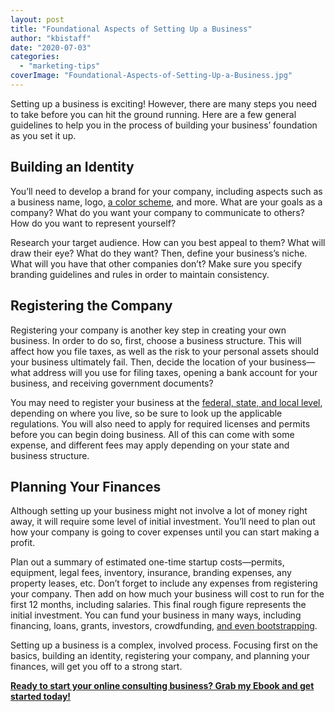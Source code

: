 ```yaml
---
layout: post
title: "Foundational Aspects of Setting Up a Business"
author: "kbistaff"
date: "2020-07-03"
categories: 
  - "marketing-tips"
coverImage: "Foundational-Aspects-of-Setting-Up-a-Business.jpg"
---
```


Setting up a business is exciting! However, there are many steps you need to take before you can hit the ground running. Here are a few general guidelines to help you in the process of building your business’ foundation as you set it up.

## Building an Identity 

You’ll need to develop a brand for your company, including aspects such as a business name, logo, [a color scheme](https://www.moo.com/blog/business-tips/how-to-choose-a-brand-color-palette), and more. What are your goals as a company? What do you want your company to communicate to others? How do you want to represent yourself?

Research your target audience. How can you best appeal to them? What will draw their eye? What do they want? Then, define your business’s niche. What will you have that other companies don’t? Make sure you specify branding guidelines and rules in order to maintain consistency.

## Registering the Company

Registering your company is another key step in creating your own business. In order to do so, first, choose a business structure. This will affect how you file taxes, as well as the risk to your personal assets should your business ultimately fail. Then, decide the location of your business—what address will you use for filing taxes, opening a bank account for your business, and receiving government documents?

You may need to register your business at the [federal, state, and local level](https://www.podium.com/how-to/register-a-company/), depending on where you live, so be sure to look up the applicable regulations. You will also need to apply for required licenses and permits before you can begin doing business. All of this can come with some expense, and different fees may apply depending on your state and business structure.

## Planning Your Finances

Although setting up your business might not involve a lot of money right away, it will require some level of initial investment. You’ll need to plan out how your company is going to cover expenses until you can start making a profit.

Plan out a summary of estimated one-time startup costs—permits, equipment, legal fees, inventory, insurance, branding expenses, any property leases, etc. Don’t forget to include any expenses from registering your company. Then add on how much your business will cost to run for the first 12 months, including salaries. This final rough figure represents the initial investment. You can fund your business in many ways, including financing, loans, grants, investors, crowdfunding, [and even bootstrapping](https://fourweekmba.com/bootstrapping-business/).

Setting up a business is a complex, involved process. Focusing first on the basics, building an identity, registering your company, and planning your finances, will get you off to a strong start.

[**Ready to start your online consulting business? Grab my Ebook and get started today!**](https://go.katebagoy.com/ebook)
